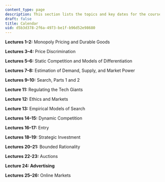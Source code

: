 ```yaml
---
content_type: page
description: This section lists the topics and key dates for the course.
draft: false
title: Calendar
uid: d5b3d378-2f6a-4973-be1f-b96d52e98680
---
```

**Lectures 1–2:** Monopoly Pricing and Durable Goods

**Lectures 3–4:** Price Discrimination

**Lectures 5–6:** Static Competition and Models of Differentiation

**Lectures 7–8:** Estimation of Demand, Supply, and Market Power

**Lectures 9–10:** Search, Parts 1 and 2

**Lecture 11:** Regulating the Tech Giants

**Lecture 12:** Ethics and Markets

**Lecture 13:** Empirical Models of Search

**Lectures 14–15:** Dynamic Competition

**Lectures 16–17:** Entry

**Lectures 18–19:** Strategic Investment

**Lectures 20–21:** Bounded Rationality

**Lectures 22-23:** Auctions

**Lecture 24: Advertising**

**Lectures 25–26:** Online Markets